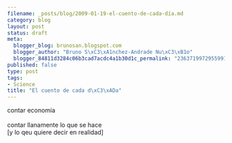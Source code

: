 ```yaml
--- 
filename: _posts/blog/2009-01-19-el-cuento-de-cada-día.md
category: blog
layout: post
status: draft
meta: 
  blogger_blog: brunosan.blogspot.com
  blogger_author: "Bruno S\xC3\xA1nchez-Andrade Nu\xC3\xB1o"
  blogger_84811d3284c06b3cad7acdc4a1b30d1c_permalink: "2363719972955991148"
published: false
type: post
tags: 
- Science
title: "El cuento de cada d\xC3\xADa"
---
```

contar economía<br /><br />contar llanamente lo que se hace<br />[y lo qeu quiere decir en realidad]

